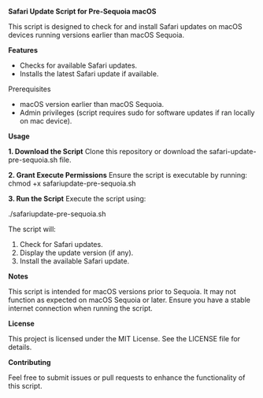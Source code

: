**Safari Update Script for Pre-Sequoia macOS**

This script is designed to check for and install Safari updates on macOS devices running versions earlier than macOS Sequoia.

**Features**

- Checks for available Safari updates.
- Installs the latest Safari update if available.

Prerequisites

- macOS version earlier than macOS Sequoia.
- Admin privileges (script requires sudo for software updates if ran locally on mac device).

**Usage**

**1. Download the Script**
Clone this repository or download the safari-update-pre-sequoia.sh file.

**2. Grant Execute Permissions**
Ensure the script is executable by running:
  chmod +x safariupdate-pre-sequoia.sh

**3. Run the Script**
Execute the script using:

./safariupdate-pre-sequoia.sh

The script will:

1. Check for Safari updates.
2. Display the update version (if any).
3. Install the available Safari update.

**Notes**

This script is intended for macOS versions prior to Sequoia. It may not function as expected on macOS Sequoia or later.
Ensure you have a stable internet connection when running the script.

**License**

This project is licensed under the MIT License. See the LICENSE file for details.

**Contributing**

Feel free to submit issues or pull requests to enhance the functionality of this script.
